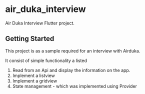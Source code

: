 # air_duka_interview

Air Duka Interview Flutter project.

## Getting Started

This project is as a sample required for an interview with Airduka.

It consist of simple functionality a listed

1. Read from an Api and display the information on the app.
2. Implement a listview
3. Implement a gridview
4. State management - which was implemented using Provider
